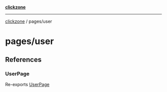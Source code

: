 [**clickzone**](../../README.md)

***

[clickzone](../../README.md) / pages/user

# pages/user

## References

### UserPage

Re-exports [UserPage](ui/UserPage/functions/UserPage.md)
